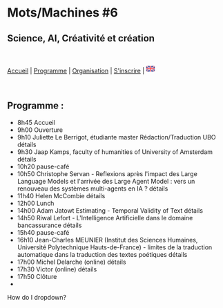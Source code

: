# Mots/Machines #6 
## Science, AI, Créativité et création

<br>

[Accueil](https://motsmachines.github.io/2024/fr) | [Programme](https://motsmachines.github.io/2024/fr/program) | [Organisation](https://motsmachines.github.io/2024/fr/orga) | [S'inscrire](https://motsmachines.github.io/2024/fr/registration) | [<img src="EN.png" width="20">](https://motsmachines.github.io/2024/en/program)

<br>

## Programme :

- 8h45 Accueil
- 9h00 Ouverture
- 9h10 Juliette Le Berrigot, étudiante master Rédaction/Traduction UBO <details>
      <summary> détails </summary>
        aaaaaa
    </details>
- 9h30 Jaap Kamps, faculty of humanities of University of Amsterdam <details><summary> détails </summary>
        aaaaaa
    </details>
- 10h20 pause-café
- 10h50 Christophe Servan - Reflexions après l'impact des Large Language Models et l'arrivée des Large Agent Model : vers un renouveau des systèmes multi-agents en IA ? <details> <summary> détails </summary>aaaaaa
    </details>
- 11h40 Helen McCombie <details> <summary> détails </summary>aaaaaa </details>
- 12h00 Lunch
- 14h00 Adam Jatowt Estimating - Temporal Validity of Text <details> <summary> détails </summary>aaaaaa </details>
- 14h50 Riwal Lefort - L'Intelligence Artificielle dans le domaine bancassurance <details> <summary> détails </summary>aaaaaa </details>
- 15h40 pause-café
- 16h10 Jean-Charles MEUNIER (Institut des Sciences Humaines, Université Polytechnique Hauts-de-France) - limites de la traduction automatique dans la traduction des textes poétiques <details> <summary> détails </summary>aaaaaa </details>
- 17h00 Michel Delarche (online) <details> <summary> détails </summary>aaaaaa </details>
- 17h30 Victor (online) <details> <summary> détails </summary>aaaaaa </details>
- 17h50 Clôture
- 
<details>
<summary>How do I dropdown?</summary>
<br>
This is how you dropdown.
</details>

<style>
details {
  display: inline;
}
summary {
  display: inline;
}
</style>
